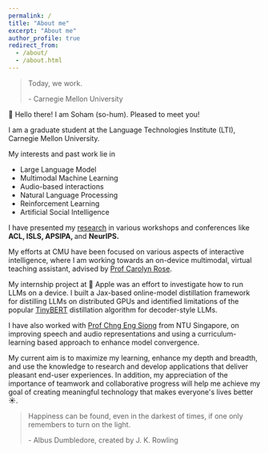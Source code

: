 ```yaml
---
permalink: /
title: "About me"
excerpt: "About me"
author_profile: true
redirect_from: 
  - /about/
  - /about.html
---
```

<blockquote cite="https://www.cmu.edu/about/today-we-work/index.html">
  <p>Today, we work.</p>
  <footer> - Carnegie Mellon University</footer>
</blockquote>

<!--- 
<b>On a hunt for full-time machine learning and software engineering roles for <u>January 2024</u>, where I can contribute intellectually to solve challenging problems :) !!!</b>
-->


👋 Hello there! I am Soham (so-hum). Pleased to meet you! 

I am a graduate student at the Language Technologies Institute (LTI), Carnegie Mellon University. 

My interests and past work lie in
- Large Language Model
- Multimodal Machine Learning
- Audio-based interactions
- Natural Language Processing
- Reinforcement Learning
- Artificial Social Intelligence

I have presented my [research](https://scholar.google.com/citations?user=oVO9OCsAAAAJ&hl=en&authuser=1) in various workshops and conferences like <b>ACL, ISLS, APSIPA, </b> and <b>NeurIPS.</b> 

My efforts at CMU have been focused on various aspects of interactive intelligence, where I am working towards an on-device multimodal, virtual teaching assistant, advised by [Prof Carolyn Rose](http://www.cs.cmu.edu/~cprose/). 
 
My internship project at  Apple was an effort to investigate how to run LLMs on a device. I built a Jax-based online-model distillation framework for distilling LLMs on distributed GPUs and identified limitations of the popular  [TinyBERT](https://arxiv.org/abs/1909.10351) distillation algorithm for decoder-style LLMs.

I have also worked with [Prof Chng Eng Siong](https://personal.ntu.edu.sg/aseschng/default.html) from NTU Singapore, on improving speech and audio representations and using a curriculum-learning based approach to enhance model convergence.

My current aim is to maximize my learning, enhance my depth and breadth, and use the knowledge to research and develop applications that deliver pleasant end-user experiences. In addition, my appreciation of the importance of teamwork and collaborative progress will help me achieve my goal of creating meaningful technology that makes everyone's lives better ☀️. 


<blockquote cite="https://www.cmu.edu/about/today-we-work/index.html">
  <p>Happiness can be found, even in the darkest of times, if one only remembers to turn on the light.</p>
  <footer> - Albus Dumbledore, created by J. K. Rowling</footer>
</blockquote>